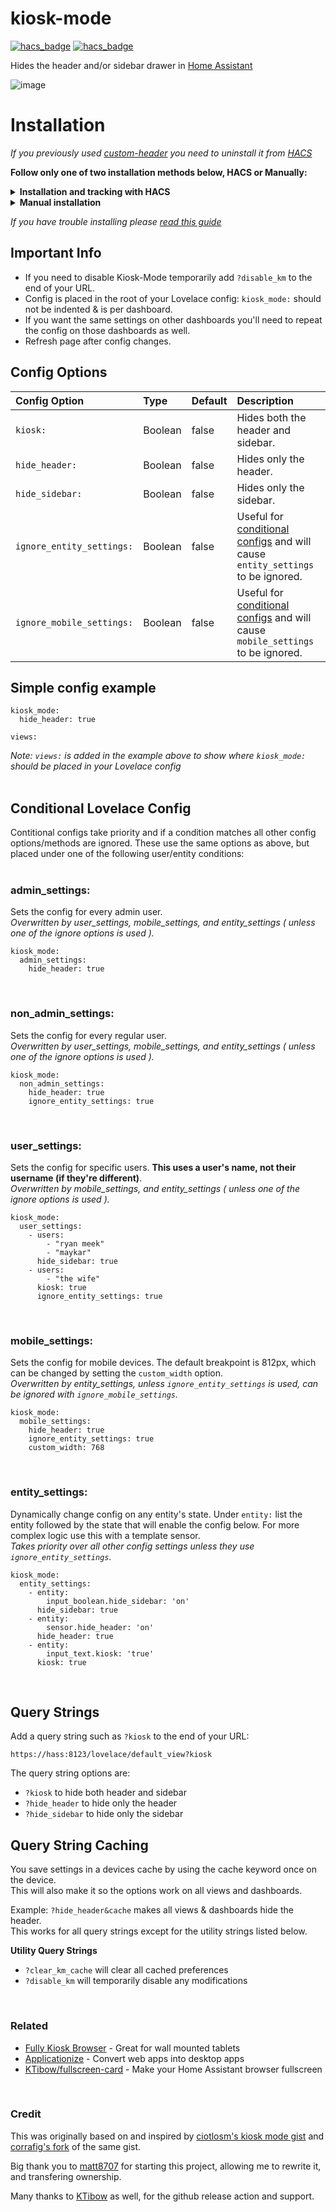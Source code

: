 # kiosk-mode

[![hacs_badge](https://img.shields.io/badge/HACS-Default-yellow.svg)](https://github.com/custom-components/hacs) [![hacs_badge](https://img.shields.io/badge/Buy-Me%20a%20Coffee-critical)](https://www.buymeacoffee.com/FgwNR2l)

Hides the header and/or sidebar drawer in [Home Assistant](https://www.home-assistant.io/)

![image](example1.png)

# Installation

*If you previously used [custom-header](https://github.com/maykar/custom-header) you need to uninstall it from [HACS](https://hacs.xyz/)*<br>

**Follow only one of two installation methods below, HACS or Manually:**

<details>
  <summary><b>Installation and tracking with HACS</b></summary>
<br>

* In the "Frontend" section of [HACS](https://github.com/hacs/integration) hit the plus icon in the bottom right
* Search for `Kiosk Mode` and install it
* If using YAML mode or if HACS doesn't automatically add it you'll need to add the resource below

YAML mode users will add it to their [configuration.yaml](https://www.home-assistant.io/lovelace/dashboards-and-views/#adding-more-dashboards-with-yaml) file.
Non-YAML mode, or Storage Mode, users can find resources in their sidebar under `"Configuration" > "Lovelace Dashboards" > "Resources"`

```yaml
resources:
  - url: /hacsfiles/kiosk-mode/kiosk-mode.js
    type: module
```
<br>
</details>

<details>
  <summary><b>Manual installation</b></summary>
<br>
  
* Download [kiosk-mode.js](https://github.com/matt8707/kiosk-mode/releases/latest) from the latest release and place it in your `www` folder
* Add the resource below

YAML mode users add it to their [configuration.yaml](https://www.home-assistant.io/lovelace/dashboards-and-views/#adding-more-dashboards-with-yaml) file.
Non-YAML mode, or Storage Mode, users can find resources in their sidebar under `"Configuration" > "Lovelace Dashboards" > "Resources"`

```yaml
resources:
  # You'll need to update the version number at the end of the url after every update.
  - url: /local/kiosk-mode.js?v=1.2.1
    type: module
```
<br>
</details>

*If you have trouble installing please [read this guide](https://github.com/thomasloven/hass-config/wiki/Lovelace-Plugins)*

## Important Info

* If you need to disable Kiosk-Mode temporarily add `?disable_km` to the end of your URL.
* Config is placed in the root of your Lovelace config: `kiosk_mode:` should not be indented & is per dashboard.
* If you want the same settings on other dashboards you'll need to repeat the config on those dashboards as well.
* Refresh page after config changes.

## Config Options

| Config Option | Type | Default | Description |
|:---------------|:---------------|:---------------|:----------|
|`kiosk:`| Boolean | false | Hides both the header and sidebar.
|`hide_header:` | Boolean | false | Hides only the header.
|`hide_sidebar:` | Boolean | false | Hides only the sidebar.
|`ignore_entity_settings:` | Boolean | false | Useful for [conditional configs](#conditional-lovelace-config) and will cause `entity_settings` to be ignored.
|`ignore_mobile_settings:` | Boolean | false | Useful for [conditional configs](#conditional-lovelace-config) and will cause `mobile_settings` to be ignored.

## Simple config example

```
kiosk_mode:
  hide_header: true
  
views:
```
*Note: `views:` is added in the example above to show where `kiosk_mode:` should be placed in your Lovelace config*<br><br>

## Conditional Lovelace Config
Contitional configs take priority and if a condition matches all other config options/methods are ignored.
These use the same options as above, but placed under one of the following user/entity conditions:<br><br>

### admin_settings:
Sets the config for every admin user.<br>
*Overwritten by user_settings, mobile_settings, and entity_settings ( unless one of the ignore options is used ).*<br>

```
kiosk_mode:
  admin_settings:
    hide_header: true
```
<br>

### non_admin_settings:
Sets the config for every regular user.<br>
*Overwritten by user_settings, mobile_settings, and entity_settings ( unless one of the ignore options is used ).*<br>

```
kiosk_mode:
  non_admin_settings:
    hide_header: true
    ignore_entity_settings: true
```
<br>

### user_settings:
Sets the config for specific users. **This uses a user's name, not their username (if they're different)**.<br>
*Overwritten by mobile_settings, and entity_settings ( unless one of the ignore options is used ).*<br>

```
kiosk_mode:
  user_settings:
    - users:
        - "ryan meek"
        - "maykar"
      hide_sidebar: true
    - users:
        - "the wife"
      kiosk: true
      ignore_entity_settings: true
```
<br>

### mobile_settings:
Sets the config for mobile devices. The default breakpoint is 812px, which can be changed by setting the `custom_width` option.<br>
*Overwritten by entity_settings, unless `ignore_entity_settings` is used, can be ignored with `ignore_mobile_settings`.*<br>

```
kiosk_mode:
  mobile_settings:
    hide_header: true
    ignore_entity_settings: true
    custom_width: 768
```
<br>

### entity_settings:
Dynamically change config on any entity's state. Under `entity:` list the entity followed by the state that will enable the config below. For more complex logic use this with a template sensor.<br>
*Takes priority over all other config settings unless they use `ignore_entity_settings`.*<br>

```
kiosk_mode:
  entity_settings:
    - entity:
        input_boolean.hide_sidebar: 'on'
      hide_sidebar: true
    - entity:
        sensor.hide_header: 'on'
      hide_header: true
    - entity:
        input_text.kiosk: 'true'
      kiosk: true
```
<br>

## Query Strings
Add a query string such as `?kiosk` to the end of your URL:

```
https://hass:8123/lovelace/default_view?kiosk
```

The query string options are:

* `?kiosk` to hide both header and sidebar
* `?hide_header` to hide only the header
* `?hide_sidebar` to hide only the sidebar

## Query String Caching

You save settings in a devices cache by using the cache keyword once on the device.<br>This will also make it so the options work on all views and dashboards.

Example: `?hide_header&cache` makes all views & dashboards hide the header.<br>
This works for all query strings except for the utility strings listed below.

**Utility Query Strings**

* `?clear_km_cache` will clear all cached preferences
* `?disable_km` will temporarily disable any modifications
<br>

### Related

* [Fully Kiosk Browser](https://www.fully-kiosk.com/) - Great for wall mounted tablets
* [Applicationize](https://applicationize.me/) - Convert web apps into desktop apps
* [KTibow/fullscreen-card](https://github.com/KTibow/fullscreen-card) - Make your Home Assistant browser fullscreen
<br>

### Credit
This was originally based on and inspired by [ciotlosm's kiosk mode gist](https://gist.github.com/ciotlosm/1f09b330aa5bd5ea87b59f33609cc931) and [corrafig's fork](https://gist.github.com/corrafig/c8288df960e7f59e82c12d14de26fde8) of the same gist.

Big thank you to [matt8707](https://github.com/matt8707) for starting this project, allowing me to rewrite it, and transfering ownership.

Many thanks to [KTibow](https://github.com/KTibow) as well, for the github release action and support.

